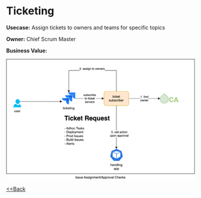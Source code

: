 # Ticketing

**Usecase:**  Assign tickets to owners and teams for specific topics

**Owner:** Chief Scrum Master

**Business Value:**

![Issue Assignment](../assets/images/usecases/2.approvals.svg)

[<<Back](../usecases.md)
